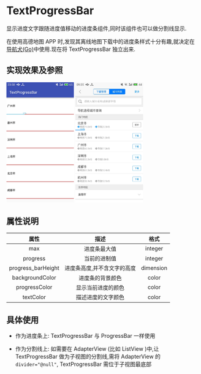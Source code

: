 TextProgressBar
===================

显示进度文字跟随进度值移动的进度条组件,同时该组件也可以做分割线显示.

在使用高德地图 APP 时,发现其离线地图下载中的进度条样式十分有趣,就决定在[导航犬(Go)](https://github.com/HiKumho/Go)中使用.现在将 TextProgressBar 独立出来.


## 实现效果及参照

<img src="https://github.com/HiKumho/TextProgressBar/blob/master/img_test.jpg?raw=true" width="35%" height="35%"/>
<img src="https://github.com/HiKumho/TextProgressBar/blob/master/img_preview.jpg?raw=true" width="35%" height="35%"/>
<br/>

## 属性说明

|属性|描述|格式|
|:----:|:----:|:----:|
|max|进度条最大值|integer|
|progress|当前的进制值|integer|
|progress_barHeight|进度条高度,并不含文字的高度|dimension|
|backgroundColor|进度条的背景颜色|color|
|progressColor|显示当前进度的颜色|color|
|textColor|描述进度的文字颜色|color|



## 具体使用

- 作为进度条上: TextProgressBar 与 ProgressBar 一样使用

- 作为分割线上: 如需要在 AdapterView (比如 ListView )中,让 TextProgressBar 做为子视图的分割线,需将 AdapterView 的`divider="@null"`, TextProgressBar 需位于子视图最底部
